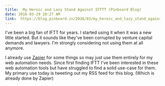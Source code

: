 ```yaml
---
title:  My Heroic and Lazy Stand Against IFTTT (Pinboard Blog)
date: 2016-03-29 10:27 AM
link:  https://blog.pinboard.in/2016/03/my_heroic_and_lazy_stand_against_ifttt/
---
```


I've been a big fan of IFTT for years. I started using it when it was a new little started. But it sounds like they've been corrupted by venture capital demands and lawyers. I'm strongly considering not using them at all anymore.

I already use [Zapier](https://zapier.com) for some things so may just use them entirely for my web automation needs. Since first finding IFTT I've been interested in these web automation tools but have struggled to find a solid use-case for them. My primary use today is tweeting out my RSS feed for this blog. (Which is already done by Zapier)

